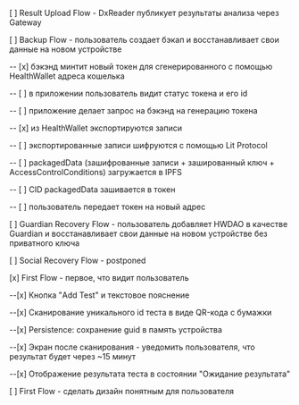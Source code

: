 [ ] Result Upload Flow - DxReader публикует результаты анализа через Gateway

[ ] Backup Flow - пользователь создает бэкап и восстанавливает свои данные на новом устройстве

-- [x] бэкэнд минтит новый токен для сгенерированного с помощью HealthWallet адреса кошелька

-- [ ] в приложении пользователь видит статус токена и его id

-- [ ] приложение делает запрос на бэкэнд на генерацию токена

-- [x] из HealthWallet экспортируются записи

-- [ ] экспортированные записи шифруются с помощью Lit Protocol

-- [ ] packagedData (зашифрованные записи + зашированный ключ + AccessControlConditions) загружается в IPFS

-- [ ] CID packagedData зашивается в токен

-- [ ] пользователь передает токен на новый адрес

[ ] Guardian Recovery Flow - пользователь добавляет HWDAO в качестве Guardian и восстанавливает свои данные на новом устройстве без приватного ключа

[ ] Social Recovery Flow - postponed



[x] First Flow - первое, что видит пользователь

--[x] Кнопка "Add Test" и текстовое пояснение

--[x] Сканирование уникального id теста в виде QR-кода с бумажки

--[x] Persistence: сохранение guid в память устройства

--[x] Экран после сканирования - уведомить пользователя, что результат будет через ~15 минут

--[x] Отображение результата теста в состоянии "Ожидание результата"

[ ] First Flow - сделать дизайн понятным для пользователя